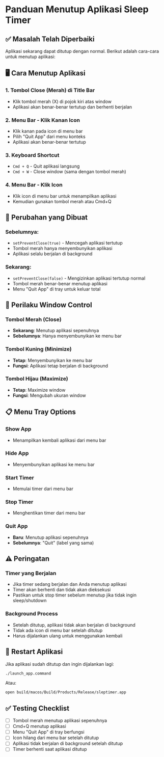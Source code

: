 # Panduan Menutup Aplikasi Sleep Timer

## ✅ **Masalah Telah Diperbaiki**

Aplikasi sekarang dapat ditutup dengan normal. Berikut adalah cara-cara untuk menutup aplikasi:

## 🖥️ **Cara Menutup Aplikasi**

### 1. **Tombol Close (Merah) di Title Bar**
- Klik tombol merah (X) di pojok kiri atas window
- Aplikasi akan benar-benar tertutup dan berhenti berjalan

### 2. **Menu Bar - Klik Kanan Icon**
- Klik kanan pada icon di menu bar
- Pilih "Quit App" dari menu konteks
- Aplikasi akan benar-benar tertutup

### 3. **Keyboard Shortcut**
- `Cmd + Q` - Quit aplikasi langsung
- `Cmd + W` - Close window (sama dengan tombol merah)

### 4. **Menu Bar - Klik Icon**
- Klik icon di menu bar untuk menampilkan aplikasi
- Kemudian gunakan tombol merah atau Cmd+Q

## 🔧 **Perubahan yang Dibuat**

### **Sebelumnya:**
- `setPreventClose(true)` - Mencegah aplikasi tertutup
- Tombol merah hanya menyembunyikan aplikasi
- Aplikasi selalu berjalan di background

### **Sekarang:**
- `setPreventClose(false)` - Mengizinkan aplikasi tertutup normal
- Tombol merah benar-benar menutup aplikasi
- Menu "Quit App" di tray untuk keluar total

## 🎯 **Perilaku Window Control**

### **Tombol Merah (Close)**
- **Sekarang**: Menutup aplikasi sepenuhnya
- **Sebelumnya**: Hanya menyembunyikan ke menu bar

### **Tombol Kuning (Minimize)**
- **Tetap**: Menyembunyikan ke menu bar
- **Fungsi**: Aplikasi tetap berjalan di background

### **Tombol Hijau (Maximize)**
- **Tetap**: Maximize window
- **Fungsi**: Mengubah ukuran window

## 📋 **Menu Tray Options**

### **Show App**
- Menampilkan kembali aplikasi dari menu bar

### **Hide App**
- Menyembunyikan aplikasi ke menu bar

### **Start Timer**
- Memulai timer dari menu bar

### **Stop Timer**
- Menghentikan timer dari menu bar

### **Quit App**
- **Baru**: Menutup aplikasi sepenuhnya
- **Sebelumnya**: "Quit" (label yang sama)

## ⚠️ **Peringatan**

### **Timer yang Berjalan**
- Jika timer sedang berjalan dan Anda menutup aplikasi
- Timer akan berhenti dan tidak akan dieksekusi
- Pastikan untuk stop timer sebelum menutup jika tidak ingin sleep/shutdown

### **Background Process**
- Setelah ditutup, aplikasi tidak akan berjalan di background
- Tidak ada icon di menu bar setelah ditutup
- Harus dijalankan ulang untuk menggunakan kembali

## 🔄 **Restart Aplikasi**

Jika aplikasi sudah ditutup dan ingin dijalankan lagi:

```bash
./launch_app.command
```

Atau:

```bash
open build/macos/Build/Products/Release/sleptimer.app
```

## ✅ **Testing Checklist**

- [ ] Tombol merah menutup aplikasi sepenuhnya
- [ ] Cmd+Q menutup aplikasi
- [ ] Menu "Quit App" di tray berfungsi
- [ ] Icon hilang dari menu bar setelah ditutup
- [ ] Aplikasi tidak berjalan di background setelah ditutup
- [ ] Timer berhenti saat aplikasi ditutup
